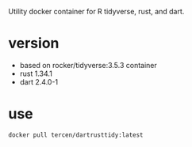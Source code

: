 
Utility docker container for R tidyverse, rust, and dart.

# version

- based on rocker/tidyverse:3.5.3 container
- rust 1.34.1
- dart 2.4.0-1

# use

```bash
docker pull tercen/dartrusttidy:latest
```




